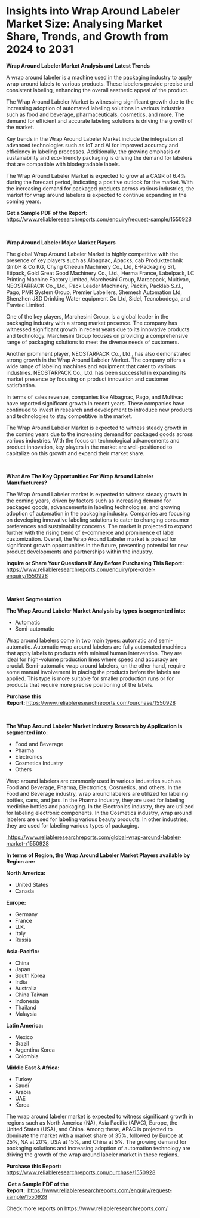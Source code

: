 <p><h1>Insights into Wrap Around Labeler Market Size: Analysing Market Share, Trends, and Growth from 2024 to 2031</h1></p><p><strong>Wrap Around Labeler Market Analysis and Latest Trends</strong></p>
<p><p>A wrap around labeler is a machine used in the packaging industry to apply wrap-around labels to various products. These labelers provide precise and consistent labeling, enhancing the overall aesthetic appeal of the product.</p><p>The Wrap Around Labeler Market is witnessing significant growth due to the increasing adoption of automated labeling solutions in various industries such as food and beverage, pharmaceuticals, cosmetics, and more. The demand for efficient and accurate labeling solutions is driving the growth of the market.</p><p>Key trends in the Wrap Around Labeler Market include the integration of advanced technologies such as IoT and AI for improved accuracy and efficiency in labeling processes. Additionally, the growing emphasis on sustainability and eco-friendly packaging is driving the demand for labelers that are compatible with biodegradable labels.</p><p>The Wrap Around Labeler Market is expected to grow at a CAGR of 6.4% during the forecast period, indicating a positive outlook for the market. With the increasing demand for packaged products across various industries, the market for wrap around labelers is expected to continue expanding in the coming years.</p></p>
<p><strong>Get a Sample PDF of the Report:&nbsp;</strong> <a href="https://www.reliableresearchreports.com/enquiry/request-sample/1550928">https://www.reliableresearchreports.com/enquiry/request-sample/1550928</a></p>
<p>&nbsp;</p>
<p><strong>Wrap Around Labeler Major Market Players</strong></p>
<p><p>The global Wrap Around Labeler Market is highly competitive with the presence of key players such as Albagnac, Apacks, cab Produkttechnik GmbH & Co KG, Chyng Cheeun Machinery Co., Ltd, E-Packaging Srl, Etipack, Gold Great Good Machinery Co., Ltd., Herma France, Labelpack, LC Printing Machine Factory Limited, Marchesini Group, Marcopack, Multivac, NEOSTARPACK Co., Ltd., Pack Leader Machinery, Packin, Packlab S.r.l., Pago, PMR System Group, Premier Labellers, Shemesh Automation Ltd, Shenzhen J&D Drinking Water equipment Co Ltd, Sidel, Tecnobodega, and Travtec Limited.</p><p>One of the key players, Marchesini Group, is a global leader in the packaging industry with a strong market presence. The company has witnessed significant growth in recent years due to its innovative products and technology. Marchesini Group focuses on providing a comprehensive range of packaging solutions to meet the diverse needs of customers.</p><p>Another prominent player, NEOSTARPACK Co., Ltd., has also demonstrated strong growth in the Wrap Around Labeler Market. The company offers a wide range of labeling machines and equipment that cater to various industries. NEOSTARPACK Co., Ltd. has been successful in expanding its market presence by focusing on product innovation and customer satisfaction.</p><p>In terms of sales revenue, companies like Albagnac, Pago, and Multivac have reported significant growth in recent years. These companies have continued to invest in research and development to introduce new products and technologies to stay competitive in the market.</p><p>The Wrap Around Labeler Market is expected to witness steady growth in the coming years due to the increasing demand for packaged goods across various industries. With the focus on technological advancements and product innovation, key players in the market are well-positioned to capitalize on this growth and expand their market share.</p></p>
<p>&nbsp;</p>
<p><strong>What Are The Key Opportunities For Wrap Around Labeler Manufacturers?</strong></p>
<p><p>The Wrap Around Labeler market is expected to witness steady growth in the coming years, driven by factors such as increasing demand for packaged goods, advancements in labeling technologies, and growing adoption of automation in the packaging industry. Companies are focusing on developing innovative labeling solutions to cater to changing consumer preferences and sustainability concerns. The market is projected to expand further with the rising trend of e-commerce and prominence of label customization. Overall, the Wrap Around Labeler market is poised for significant growth opportunities in the future, presenting potential for new product developments and partnerships within the industry.</p></p>
<p><strong>Inquire or Share Your Questions If Any Before Purchasing This Report:</strong> <a href="https://www.reliableresearchreports.com/enquiry/pre-order-enquiry/1550928">https://www.reliableresearchreports.com/enquiry/pre-order-enquiry/1550928</a></p>
<p>&nbsp;</p>
<p><strong>Market Segmentation</strong></p>
<p><strong>The Wrap Around Labeler Market Analysis by types is segmented into:</strong></p>
<p><ul><li>Automatic</li><li>Semi-automatic</li></ul></p>
<p><p>Wrap around labelers come in two main types: automatic and semi-automatic. Automatic wrap around labelers are fully automated machines that apply labels to products with minimal human intervention. They are ideal for high-volume production lines where speed and accuracy are crucial. Semi-automatic wrap around labelers, on the other hand, require some manual involvement in placing the products before the labels are applied. This type is more suitable for smaller production runs or for products that require more precise positioning of the labels.</p></p>
<p><strong>Purchase this Report:&nbsp;</strong><a href="https://www.reliableresearchreports.com/purchase/1550928">https://www.reliableresearchreports.com/purchase/1550928</a></p>
<p>&nbsp;</p>
<p><strong>The Wrap Around Labeler Market Industry Research by Application is segmented into:</strong></p>
<p><ul><li>Food and Beverage</li><li>Pharma</li><li>Electronics</li><li>Cosmetics Industry</li><li>Others</li></ul></p>
<p><p>Wrap around labelers are commonly used in various industries such as Food and Beverage, Pharma, Electronics, Cosmetics, and others. In the Food and Beverage industry, wrap around labelers are utilized for labeling bottles, cans, and jars. In the Pharma industry, they are used for labeling medicine bottles and packaging. In the Electronics industry, they are utilized for labeling electronic components. In the Cosmetics industry, wrap around labelers are used for labeling various beauty products. In other industries, they are used for labeling various types of packaging.</p></p>
<p><a href="https://www.reliableresearchreports.com/global-wrap-around-labeler-market-r1550928">&nbsp;https://www.reliableresearchreports.com/global-wrap-around-labeler-market-r1550928</a></p>
<p><strong>In terms of Region, the Wrap Around Labeler Market Players available by Region are:</strong></p>
<p>
    <p> <strong> North America: </strong>
        <ul>
            <li>United States</li>
            <li>Canada</li>
        </ul>
        </p> 
    <p> <strong> Europe: </strong>
        <ul>
            <li>Germany</li>
            <li>France</li>
            <li>U.K.</li>
            <li>Italy</li>
            <li>Russia</li>
        </ul>
        </p> 
    <p> <strong> Asia-Pacific: </strong>
        <ul>
            <li>China</li>
            <li>Japan</li>
            <li>South Korea</li>
            <li>India</li>
            <li>Australia</li>
            <li>China Taiwan</li>
            <li>Indonesia</li>
            <li>Thailand</li>
            <li>Malaysia</li>
        </ul>
        </p> 
    <p> <strong> Latin America: </strong>
        <ul>
            <li>Mexico</li>
            <li>Brazil</li>
            <li>Argentina Korea</li>
            <li>Colombia</li>
        </ul>
        </p> 
    <p> <strong> Middle East & Africa: </strong>
        <ul>
            <li>Turkey</li>
            <li>Saudi</li>
            <li>Arabia</li>
            <li>UAE</li>
            <li>Korea</li>
        </ul>
    </p>
    </p>
<p><p>The wrap around labeler market is expected to witness significant growth in regions such as North America (NA), Asia Pacific (APAC), Europe, the United States (USA), and China. Among these, APAC is projected to dominate the market with a market share of 35%, followed by Europe at 25%, NA at 20%, USA at 15%, and China at 5%. The growing demand for packaging solutions and increasing adoption of automation technology are driving the growth of the wrap around labeler market in these regions.</p></p>
<p><strong>Purchase this Report: </strong><a href="https://www.reliableresearchreports.com/purchase/1550928">https://www.reliableresearchreports.com/purchase/1550928</a></p>
<p>&nbsp;<strong>Get a Sample PDF of the Report:&nbsp;&nbsp;</strong><a href="https://www.reliableresearchreports.com/enquiry/request-sample/1550928">https://www.reliableresearchreports.com/enquiry/request-sample/1550928</a></p>
<p><strong></strong></p>
<p>Check more reports on https://www.reliableresearchreports.com/</p>